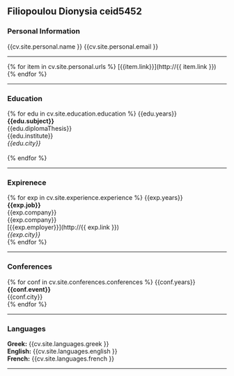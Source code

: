 ## Filiopoulou Dionysia ceid5452
### Personal Information

{{cv.site.personal.name }}
{{cv.site.personal.email }}
_______________________

{% for item in cv.site.personal.urls %}
[{{item.link}}](http://{{ item.link }})<br>
{% endfor %}

_______________________

### Education

{% for edu in cv.site.education.education %}
{{edu.years}}<br>
**{{edu.subject}}**<br>
{{edu.diplomaThesis}}<br> 
{{edu.institute}}<br> 
*{{edu.city}}*<br> <br>
{% endfor %}

_______________________

### Expirenece

{% for exp in cv.site.experience.experience %}
    {{exp.years}}<br> 
    **{{exp.job}}**<br> 
    {{exp.company}}<br> 
    {{exp.company}}<br> 
   [{{exp.employer}}](http://{{ exp.link }})<br> 
    *{{exp.city}}*<br> 
{% endfor %}

_______________________

### Conferences

{% for conf in cv.site.conferences.conferences %}
   {{conf.years}}<br> 
   **{{conf.event}}**<br> 
   {{conf.city}}<br> 
{% endfor %}

_______________________

### Languages

**Greek:** {{cv.site.languages.greek }}<br>
**English:** {{cv.site.languages.english }}<br>
**French:** {{cv.site.languages.french }}<br>


_______________________
